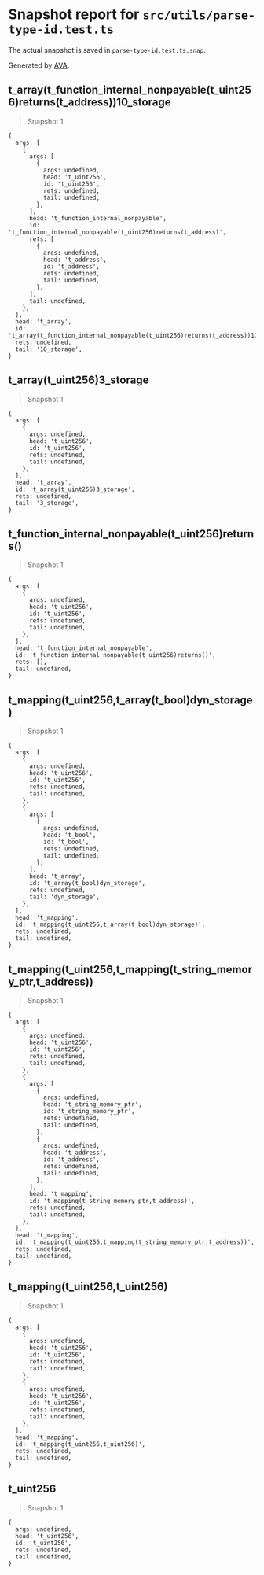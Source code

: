 # Snapshot report for `src/utils/parse-type-id.test.ts`

The actual snapshot is saved in `parse-type-id.test.ts.snap`.

Generated by [AVA](https://avajs.dev).

## t_array(t_function_internal_nonpayable(t_uint256)returns(t_address))10_storage

> Snapshot 1

    {
      args: [
        {
          args: [
            {
              args: undefined,
              head: 't_uint256',
              id: 't_uint256',
              rets: undefined,
              tail: undefined,
            },
          ],
          head: 't_function_internal_nonpayable',
          id: 't_function_internal_nonpayable(t_uint256)returns(t_address)',
          rets: [
            {
              args: undefined,
              head: 't_address',
              id: 't_address',
              rets: undefined,
              tail: undefined,
            },
          ],
          tail: undefined,
        },
      ],
      head: 't_array',
      id: 't_array(t_function_internal_nonpayable(t_uint256)returns(t_address))10_storage',
      rets: undefined,
      tail: '10_storage',
    }

## t_array(t_uint256)3_storage

> Snapshot 1

    {
      args: [
        {
          args: undefined,
          head: 't_uint256',
          id: 't_uint256',
          rets: undefined,
          tail: undefined,
        },
      ],
      head: 't_array',
      id: 't_array(t_uint256)3_storage',
      rets: undefined,
      tail: '3_storage',
    }

## t_function_internal_nonpayable(t_uint256)returns()

> Snapshot 1

    {
      args: [
        {
          args: undefined,
          head: 't_uint256',
          id: 't_uint256',
          rets: undefined,
          tail: undefined,
        },
      ],
      head: 't_function_internal_nonpayable',
      id: 't_function_internal_nonpayable(t_uint256)returns()',
      rets: [],
      tail: undefined,
    }

## t_mapping(t_uint256,t_array(t_bool)dyn_storage)

> Snapshot 1

    {
      args: [
        {
          args: undefined,
          head: 't_uint256',
          id: 't_uint256',
          rets: undefined,
          tail: undefined,
        },
        {
          args: [
            {
              args: undefined,
              head: 't_bool',
              id: 't_bool',
              rets: undefined,
              tail: undefined,
            },
          ],
          head: 't_array',
          id: 't_array(t_bool)dyn_storage',
          rets: undefined,
          tail: 'dyn_storage',
        },
      ],
      head: 't_mapping',
      id: 't_mapping(t_uint256,t_array(t_bool)dyn_storage)',
      rets: undefined,
      tail: undefined,
    }

## t_mapping(t_uint256,t_mapping(t_string_memory_ptr,t_address))

> Snapshot 1

    {
      args: [
        {
          args: undefined,
          head: 't_uint256',
          id: 't_uint256',
          rets: undefined,
          tail: undefined,
        },
        {
          args: [
            {
              args: undefined,
              head: 't_string_memory_ptr',
              id: 't_string_memory_ptr',
              rets: undefined,
              tail: undefined,
            },
            {
              args: undefined,
              head: 't_address',
              id: 't_address',
              rets: undefined,
              tail: undefined,
            },
          ],
          head: 't_mapping',
          id: 't_mapping(t_string_memory_ptr,t_address)',
          rets: undefined,
          tail: undefined,
        },
      ],
      head: 't_mapping',
      id: 't_mapping(t_uint256,t_mapping(t_string_memory_ptr,t_address))',
      rets: undefined,
      tail: undefined,
    }

## t_mapping(t_uint256,t_uint256)

> Snapshot 1

    {
      args: [
        {
          args: undefined,
          head: 't_uint256',
          id: 't_uint256',
          rets: undefined,
          tail: undefined,
        },
        {
          args: undefined,
          head: 't_uint256',
          id: 't_uint256',
          rets: undefined,
          tail: undefined,
        },
      ],
      head: 't_mapping',
      id: 't_mapping(t_uint256,t_uint256)',
      rets: undefined,
      tail: undefined,
    }

## t_uint256

> Snapshot 1

    {
      args: undefined,
      head: 't_uint256',
      id: 't_uint256',
      rets: undefined,
      tail: undefined,
    }
